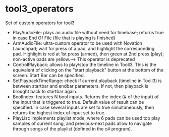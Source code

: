# tool3_operators
Set of custom operators for tool3
- PlayAudioFile: plays an audio file without need for timebase; returns true in case End Of File (file that is playing is finished)
- ArmAudioFile: ultra-custom operator to be used with Novation Launchpad; wait for press of a pad, and highlight the corresponding pad. Highlight is red at 1st press (armed), then green at 2nd press (play); non-active pads are yellow.--> This operator is deprecated
- ControlPlayback: allows to play/stop the timeline in Tooll3. This is the equivalent of clicking on the "start playback" button at the bottom of the screen. Start Bar can be specified.
- SetPlaybackTimeRange: check if current playback (timeline in Tooll3) is between startbar and endbar parameters. If not, then playback is brought back to startbar again.
- BoolIndex: features N bool inputs. Returns the index (# of the input) of the input that is triggered to true. Default value of result can be specified. In case several inputs are set to true simultaneously, then returns the highest index of input set to true.
- PlayList: implements playlist mode, where 6 pads can be used top play samples of current song, and previous-next pads allow to navigate through songs of the playlist (defined in the c# program). 
